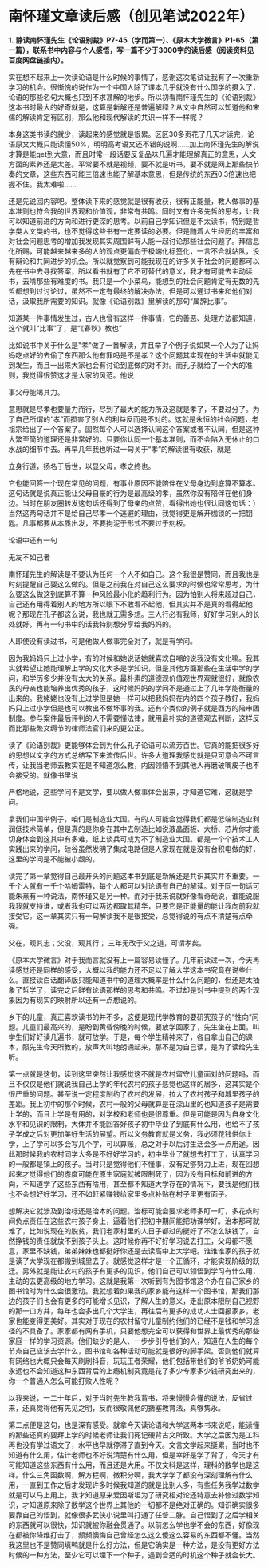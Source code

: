 # 南怀瑾文章读后感（创见笔试2022年）

**1.** **静读南怀瑾先生《论语别裁》P7-45（学而第一）、《原本大学微言》P1-65（第一篇），联系书中内容与个人感悟，写一篇不少于3000字的读后感（阅读资料见百度网盘链接内）。**

实在想不起来上一次读论语是什么时候的事情了，感谢这次笔试让我有了一次重新学习的机会。很惭愧的说作为一个中国人除了课本几乎就没有什么国学的摄入了，论语的那些名句大概也只到不求甚解的地步。所以初看南怀瑾先生的《论语别裁》这本书时最大的好奇就是，这算是新解还是普遍解释？从文中自然可以知道他和宋儒的解读肯定有区别，那么他和现代解读的共识一样不一样呢？
 
 本身这类书读的就少，读起来的感觉就是很累。区区30多页花了几天才读完，论语原文大概只能读懂50%，明明高考语文还不错的说啊……加上南怀瑾先生的解说才算是能get到大意，而且时常一段话要反复品味几遍才能理解真正的意思，人文方面的素养还是太差。平常要不就是视频，要不就是听书，要不就是网上那些快节奏的文章，这些东西可能三倍速也能了解基本意思，但是传统的东西0.3倍速也把握不住。我太难啦……
 
 还是先说回内容吧。整体读下来的感觉就是很有收获，很有正能量，教人做事的基本准则也符合我的世界观和价值观，非常有共鸣。同时又有许多先哲的思考，让我可以知道前进的方向和进行更深的思考。以前自己学知识但是不太读书，特别是哲学类人文类的书，也不觉得这些书有一定要读的必要。但是随着人生经历的丰富和对社会问题思考的增加我发现其实周围鲜有人能一起讨论那些社会问题了。拜信息化所赐，可能越来越来多的人的观点更偏向于极端化标签化，一言不合就站队，没有辩论和共同进步的机会。所以就觉察到可能我现在的许多关于社会的问题都可以先在书中去寻找答案，所以看书就有了它不可替代的意义，我才有可能去主动读书，去啃那些有难度的书。我只是一个小菜鸟，能想到的社会问题肯定有无数的先哲都想到过讨论过，虽然不一定有最终的解决办法，但是可以通过书来和他们对话，汲取我所需要的知识。就像《论语别裁》里解读的那句“属辞比事”。

知道某一件事情发生过，古人也曾有这样一件事情，它的善恶、处理方法都知道，这个就叫“比事”了，是“《春秋》教也”

比如说书中关于什么是"孝"做了一番解读，并且举了个例子说如果一个人为了让妈妈吃点好的去偷了东西那么他有罪吗是不是孝？这个问题其实现在的生活中就能见到发生，而且一出来大家也会有讨论到底做的对不对。而孔子就给了一个大的准则，我觉得很赞这才是大家的风范。他说

事父母能竭其力。

意思就是尽孝也要量力而行，尽到了最大的能力所及这就是孝了，不要过分了。为了自己所谓的“孝”而损害了别人的利益反而是不对的。这就是永恒的社会问题，老祖宗给出了一个答案了。固然每个人可以选择认同这个答案或者不认同，但是这种大繁至简的道理还是非常好的。只要你认同一个基本准则，而不会陷入无休止的口水战的细节中去。再早几年我也听过一句关于“孝”的解读很有收获，就是

立身行道，扬名于后世，以显父母，孝之终也。

它也能回答一个现在常见的问题，有事业原因不能陪伴在父母身边到底算不算孝。这句话就是说真正能让父母自豪的行为是最高级的孝，虽然你没有陪伴在他们身边。当时在朋友圈转发这句话还得到了母亲的点赞，看得出她也很认同这句话：）当然这两句话并不是给自己尽孝一个逃避的理由，我觉得更是解开枷锁的一把钥匙。凡事都要从本质出发，不要拘泥于形式不要过于刻板。
 
 论语中还有一句

无友不如己者

南怀瑾先生的解读是不要认为任何一个人不如自己。这个我很是赞同，而且我也是时刻提醒自己要这么做的。但是之前我在对自己这么要求的时候也常常思考，为什么要这么做这到底算不算一种风险最小化的趋利行为。因为怕别人将来超过自己，自己还有用得着别人的地方所以眼下不敢看不起他，但其实并不是真的看得起他呢？那现在孔子都这么说，我也就无需多想。三人行必有我师，好好学习别人的长处就好。再有一句书中的话我特别想分享给我妈妈的。

人即使没有读过书，可是他做人做事完全对了，就是有学问。

因为我妈妈只上过小学，有的时候和她说话她就喜欢自嘲的说我没有文化嘛。我其实就希望让她能理解上学的文化大多是学知识，但是其他方面那些在生活中学的学问，和学历多少并没有太大的关系。最朴素的道德观价值观世界观就很好，就像农民的母亲也能培养出优秀的孩子，这时候妈妈的学问不是通过上了几年学能衡量的出来的。我姥姥也没有上过学但是她一样可以把我妈妈在内的四个孩子教好，我妈妈只上过小学但是也可以教出不做坏事的我。还有个类似的例子就是西方的陪审团制度。参与案件最后评判的人不需要懂法律，就用最朴实的道德观去判断，这样反而比那些繁文缛节的律师法官们来的更公正。


 读了《论语别裁》更能够体会到为什么孔子论语可以流芳百世。它真的能把很多好的思想以文字的方式总结写下来流传后世。许多大道理我感觉就是只可意会不可言传，让我当老师去教实在是不知道怎么教，内因领悟不到其他人再磨破嘴皮子也不会接受的。就像书里说

严格地说，这些学问不是文学，要以做人做事体会出来，才知道它难，这就是学问。

拿我们中国举例子，咱们是制造业大国。有的人可能会觉得我们都是低端制造业利润低技术简单，但是真的是你身在其中去制造比如说液晶面板、大桥、芯片你才能切身体会到这其中有多难，纸上谈兵可成为不了制造业大国。都是一个个技术工人实践出来的学问，硅谷虽然发明了集成电路但是人家现在就是没有台积电做的好，这里的学问是不能被小觑的。


 读完了第一章觉得自己最开头的问题这本书到底是新解还是共识其实并不重要。一千个人就有一千个哈姆雷特，每个人都可以对论语有自己的解读。对于同一句话可能朱熹有一种说法，南怀瑾又是另一种。而对于我来说就好像看奇葩说，谁能说服我我就支持谁，或者我也可以两边都取其精华，只要它是正能量的能让我向前我就接受它。这一章其实只有一句解读我不是很接受，总觉得说的有点不清楚有点牵强。

父在，观其志；父没，观其行； 三年无改于父之道，可谓孝矣。


 《原本大学微言》对于我而言就没有上一篇容易读懂了。几年前读过一次，今天再读感觉还是同样的感受，大概以我的能力还不足以了解大学这本书究竟在说些什么。直接读白话翻译版只能知道书中的道理大概率是什么什么问题的，但还是太抽象了哲学了，读完之后鲜有论语那样的思考和共鸣。不过却是对书中提到的两个现象因为有现实的映射所以还有一点想说的。
 

乡下的儿童，真正喜欢读书的并不多，这便是现代学教育的要研究孩子的“性向”问题。儿童们最高兴的，是盼到黄昏傍晚的时候，要放学回家了，先生坐在上面，叫学生们好好读几遍书，就可放学。于是，每个学生精神来了，各自拿出自己的课本，照先生今天所教的，放声大叫地朗诵起来，那不是为自己读，是为了读给先生听。

第一点就是这句，读到这里突然让我感觉这不就是农村留守儿童面对的问题吗，而且不仅仅是他们就说我自己上学的年代农村的孩子感觉也这样的居多，这其实是个很严重的问题。甚至说一定程度制约了农村的发展，拉大了农村孩子和城里孩子的差距。我上初中的那个时候，农村一般的父母就算是在深山里的也知道孩子是需要上学的，而且上学是有用的，对学校和老师也是很尊重。但是可能是因为自身文化水平和见识的限制，大体并不能回答好孩子初中毕业了到底有什么用，也给不了孩子学成之后对更加美好生活的展望。所以义务教育就是义务，我必须花钱供你上学，上了学可以多会写几个字，可以算账，总之对于以后讨生活会多一点用途。因此那时候我的农村同学大多是不好好学习的，初中毕业了就想去打工了，认真学习的一般都是镇上的孩子。当时只是觉得他们不懂事，没有足够努力上进，现在回想起来才觉得他们的态度可能在原生家庭就被限制死了，因为没有目标和前进的方向，不知道学了这些东西有啥用，甚至都不知道大学存在的情况下，要我是他们我也不会想好好学习，还不如赶紧赚钱给家里多点补贴在村子里更有面子。


 想解决它就涉及到治标还是治本的问题。治标可能会要求老师多盯一盯，多花点时间负点责任在这些农村孩子身上，逼着他们把初中期间能把功课学好。治本那可就难了，比如说现在的脱贫，我们老家村里的人日子都过的挺好了不怎么缺钱了，自然挣钱的责任就放不到孩子头上。这时候你再不好好学习说去打工，父母都不愿意，家里不缺钱，弟弟妹妹也都挺好你还是去读高中上大学吧。谁谁谁家的孩子就是读了大学现在都搬到城里去了。就感觉这样才是一个正循环，才能实现阶级的跃迁。另外就是能让农村的孩子有更多的见识，他们自己可以领悟到学习有什么用，主动的去更高级的地方学习。这就是我第一次听到有为图书馆这个办在自己家乡的图书馆时为什么会很激动。我就想着如果我的家乡能有这样一个图书馆，那我们那边的孩子们也会有更多的可能增长见识，了解人生的意义，走出原本限制自己视野的那一口方井，每年也会多出几个大学生，再往后有更多的成功人士回报家乡，老家也能变得更美好。其实对于现在的农村留守儿童制约他们的已经不是钱和学习途径的不具备了。家家都有网有手机，只要他想完全可以获得和世界上最优秀的那些家庭一样的学习资源。他们缺少的是人、一步步引导他们的人，知道在人生的每个节点自己应该去学什么，图书馆和各种活动可能就是很好的脚手架。否则他们就算有网络也大概只会每天刷刷抖音，玩玩王者荣耀，他们包括带他们的爷爷奶奶可能永远也不会知道这种东西背后的上瘾机制究竟是花了多少专家多少钱研究出来的，你一个普通人怎么可能打败人性呢？
 

以我来说，一二十年后，对于当时先生教我背书，将来慢慢会懂的说法，反省过来，还真觉得他有先见之明，反而很敬佩他的搪塞教育法，真够隽永。

第二点便是这句，也是深有感受。就拿今天读论语和大学这两本书来说吧，能读懂的那些还真的要拜上学的时候老师让我们死记硬背古文所致。大学之后因为是工科再也没有学过语文了，水平也早就停滞了直到今天。文言文学起来挺累，当时也不知道有什么用，估计老师也不好说清楚有什么用，但是幸好是学了背了，今天才有可能知道这些东西有什么用，而且还是大用。不仅文科是这样，理科的数学也是这样。什么三角函数啊，解方程啊，微积分啊，我大学学了都没有深刻理解有什么用，一直到工作之后才发现许多时候我知道的就是比别人多，有些任务我学过数学就是可以马上用上，我才知道原来爱因斯坦为了研究相对论还特意去补修过数学知识，才知道原来除了数学这个世界上其他的一切都不是绝对正确的。知识确实很多要靠自己的悟到，就像很多武侠小说里叫打通了任督二脉。自己悟到了之后学相关的东西就可以很快，知识就被你融会贯通了。以前怎么学也学不会的东西，好像现在都被你降维打击了，频频懊悔自己曾经怎么这么傻这么容易的东西都不懂。当然我这里也不是赞同填鸭就是什么好方法，但是它确实是一种方法，是没有更好方法时候的一种方法，至少它可以埋下一个种子，遇到合适的时机这个种子就会长大。
